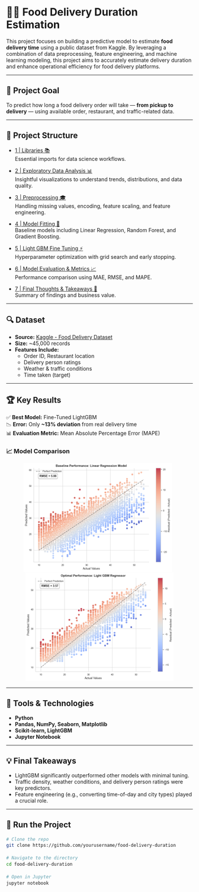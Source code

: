 # 🚴‍♂️ Food Delivery Duration Estimation

This project focuses on building a predictive model to estimate **food delivery time** using a public dataset from Kaggle. By leveraging a combination of data preprocessing, feature engineering, and machine learning modeling, this project aims to accurately estimate delivery duration and enhance operational efficiency for food delivery platforms.

---

## 🧠 Project Goal

To predict how long a food delivery order will take — **from pickup to delivery** — using available order, restaurant, and traffic-related data.

---

## 📁 Project Structure

- [1 | Libraries 📚](#lib)  
  Essential imports for data science workflows.
  
- [2 | Exploratory Data Analysis 📊](#data)  
  Insightful visualizations to understand trends, distributions, and data quality.

- [3 | Preprocessing 🎓](#preprocessing)  
  Handling missing values, encoding, feature scaling, and feature engineering.

- [4 | Model Fitting 🧠](#model)  
  Baseline models including Linear Regression, Random Forest, and Gradient Boosting.

- [5 | Light GBM Fine Tuning ⚡](#tune)  
  Hyperparameter optimization with grid search and early stopping.

- [6 | Model Evaluation & Metrics 📈](#metrics)  
  Performance comparison using MAE, RMSE, and MAPE.

- [7 | Final Thoughts & Takeaways 📝](#final-thoughts)  
  Summary of findings and business value.

---

## 🔍 Dataset

- **Source:** [Kaggle - Food Delivery Dataset](https://www.kaggle.com/datasets/gauravmalik26/food-delivery-dataset)
- **Size:** ~45,000 records
- **Features Include:**
  - Order ID, Restaurant location
  - Delivery person ratings
  - Weather & traffic conditions
  - Time taken (target)

---

## 🏆 Key Results

✅ **Best Model:** Fine-Tuned LightGBM  
📉 **Error:** Only **~13% deviation** from real delivery time  
📊 **Evaluation Metric:** Mean Absolute Percentage Error (MAPE)

### 📈 Model Comparison

<p align="center">
  <img src="images/Linear_Regression.png" alt="Linear Regression Result" width="400" style="display: inline-block; margin-right: 10px;" />
  <img src="images/light_GBM.png" alt="LightGBM Result" width="400" style="display: inline-block;" />
</p>


---

## 🚀 Tools & Technologies

- **Python**
- **Pandas, NumPy, Seaborn, Matplotlib**
- **Scikit-learn, LightGBM**
- **Jupyter Notebook**

---

## 💡 Final Takeaways

- LightGBM significantly outperformed other models with minimal tuning.
- Traffic density, weather conditions, and delivery person ratings were key predictors.
- Feature engineering (e.g., converting time-of-day and city types) played a crucial role.

---

## 📂 Run the Project

```bash
# Clone the repo
git clone https://github.com/yourusername/food-delivery-duration

# Navigate to the directory
cd food-delivery-duration

# Open in Jupyter
jupyter notebook
